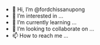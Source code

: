- 👋 Hi, I’m @fordchissanupong
- 👀 I’m interested in ...
- 🌱 I’m currently learning ...
- 💞️ I’m looking to collaborate on ...
- 📫 How to reach me ...

<!---
fordchissanupong/fordchissanupong is a ✨ special ✨ repository because its `README.md` (this file) appears on your GitHub profile.
You can click the Preview link to take a look at your changes.
--->
